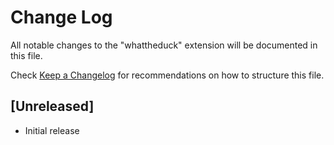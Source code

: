 # Change Log

All notable changes to the "whattheduck" extension will be documented in this file.

Check [Keep a Changelog](http://keepachangelog.com/) for recommendations on how to structure this file.

## [Unreleased]

- Initial release